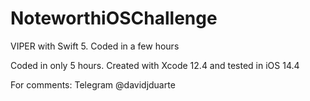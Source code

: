 # NoteworthiOSChallenge
VIPER with Swift 5. Coded in a few hours

Coded in only 5 hours.
Created with Xcode 12.4 and tested in iOS 14.4

For comments: Telegram @davidjduarte
